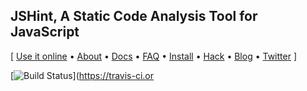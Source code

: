 JSHint, A Static Code Analysis Tool for JavaScript
--------------------------------------------------

\[ [Use it online](http://jshint.com/) •  [About](http://jshint.com/about/) • 
[Docs](http://jshint.com/docs/) • [FAQ](http://jshint.com/docs/faq) • 
[Install](http://jshint.com/install/) • [Hack](http://jshint.com/hack/) • 
[Blog](http://jshint.com/blog/) • [Twitter](https://twitter.com/jshint/) \]

[![Build Status](https://travis-ci.org/jshint/jshint.png?branch=master)](https://travis-ci.or